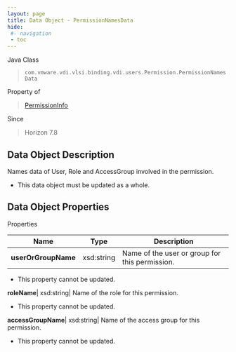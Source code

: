```yaml
---
layout: page
title: Data Object - PermissionNamesData
hide:
 #- navigation
 - toc
---
```






Java Class  
> `com.vmware.vdi.vlsi.binding.vdi.users.Permission.PermissionNamesData`

Property of  
> [PermissionInfo](vdi.users.Permission.PermissionInfo.md#field_detail)

Since  
> Horizon 7.8


## Data Object Description 

Names data of User, Role and AccessGroup involved in the permission. 

  * This data object must be updated as a whole.



## Data Object Properties

Properties

Name |  Type |  Description   
---|---|---  
**userOrGroupName**|  xsd:string|  Name of the user or group for this permission.   


* This property cannot be updated.

  
**roleName**|  xsd:string|  Name of the role for this permission.   


* This property cannot be updated.

  
**accessGroupName**|  xsd:string|  Name of the access group for this permission.   


* This property cannot be updated.

  
  
  

  
  
